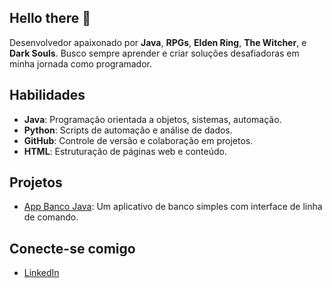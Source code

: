 ## Hello there 👋

Desenvolvedor apaixonado por **Java**, **RPGs**, **Elden Ring**, **The Witcher**, e **Dark Souls**.
Busco sempre aprender e criar soluções desafiadoras em minha jornada como programador.

## Habilidades
- **Java**: Programação orientada a objetos, sistemas, automação.
- **Python**: Scripts de automação e análise de dados.
- **GitHub**: Controle de versão e colaboração em projetos.
- **HTML**: Estruturação de páginas web e conteúdo.

## Projetos
- [App Banco Java](https://github.com/Nic0llas/AppBanco.Java): Um aplicativo de banco simples com interface de linha de comando.

## Conecte-se comigo
- [LinkedIn](https://www.linkedin.com/in/nicollas-araujo/)
